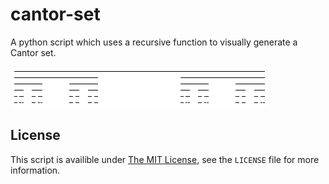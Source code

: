 # cantor-set
A python script which uses a recursive function to visually generate a Cantor set.

![A screenshot of the generated Cantor set](screenshot.png)

## License
This script is availible under [The MIT License](https://opensource.org/licenses/MIT), see the `LICENSE` file for more information.
